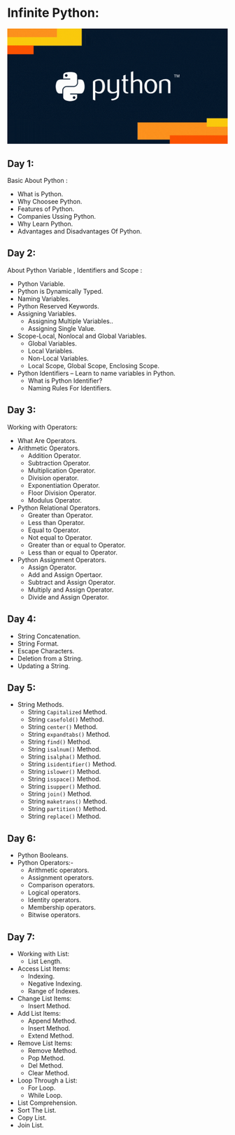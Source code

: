 # Infinite Python:
![](/images/giphy.png)
## Day 1:

Basic About Python :

- What is Python.
- Why Choosee Python.
- Features of Python.
- Companies Ussing Python.
- Why Learn  Python.
- Advantages and Disadvantages Of Python.

## Day 2:

About Python Variable , Identifiers and Scope :

- Python Variable.
- Python is Dynamically Typed.
- Naming Variables.
- Python Reserved Keywords.
- Assigning Variables.
   * Assigning Multiple Variables..
   * Assigning Single Value.
- Scope-Local, Nonlocal and Global Variables.
   * Global Variables.
   * Local Variables.
   * Non-Local Variables.
   * Local Scope, Global Scope, Enclosing Scope.
- Python Identifiers – Learn to name variables in Python.
   * What is Python Identifier?
   * Naming Rules For Identifiers.
  

## Day 3:

Working with Operators:

- What Are Operators.
- Arithmetic Operators.
  * Addition Operator.
  * Subtraction Operator.
  * Multiplication Operator.
  * Division operator.
  * Exponentiation Operator.
  * Floor Division Operator.
  * Modulus Operator.
- Python Relational Operators. 
  * Greater than Operator.
  * Less than Operator.
  * Equal to Operator.
  * Not equal to Operator.
  * Greater than or equal to Operator.
  * Less than or equal to Operator.
- Python Assignment Operators.
  * Assign Operator.
  * Add and Assign Opertaor.
  * Subtract and Assign Operator.
  * Multiply and Assign Operator.
  * Divide and Assign Operator.

## Day 4:

- String Concatenation.
- String Format.
- Escape Characters.
- Deletion from a String.
- Updating  a String.



## Day 5:
- String Methods.
   * String `Capitalized` Method.
   * String `casefold()` Method.
   * String `center()` Method.
   * String `expandtabs()` Method.
   * String `find()` Method.
   * String `isalnum()` Method.
   * String `isalpha()` Method.
   * String `isidentifier()` Method.
   * String `islower()` Method.
   * String `isspace()` Method.
   * String `isupper()` Method.
   * String `join()` Method.
   * String `maketrans()` Method.
   * String `partition()` Method.
   * String `replace()` Method.
## Day 6:

- Python Booleans.
- Python Operators:-
   - Arithmetic operators.
   - Assignment operators.
   - Comparison operators.
   - Logical operators.
   - Identity operators.
   - Membership operators.
   - Bitwise operators.
   
 ## Day 7:

- Working with List:
   * List Length.
- Access List Items:
  * Indexing.
  * Negative Indexing.
  * Range of Indexes.
- Change List Items:
  * Insert Method.
- Add List Items:
  * Append Method.
  * Insert Method.
  * Extend Method.
- Remove List Items:
  * Remove Method.
  * Pop Method.
  * Del Method.
  * Clear Method.
- Loop Through a List:
  * For Loop.
  * While Loop.
- List Comprehension.
- Sort The List.
- Copy List.
- Join List.
